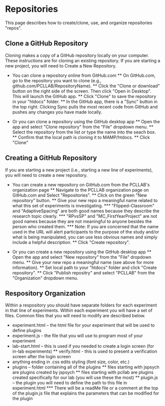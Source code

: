 # Repositories 


This page describes how to create/clone, use, and organize repositories "repos".


## Clone a GitHub Repository

Cloning makes a copy of a GitHub repository locally on your computer. These instructions are for cloning an existing repository. If you are starting a new project, you will need to Create a New Repository.

* You can clone a repository online from GitHub.com 
    ** On GitHub.com, go to the repository you want to clone (e.g., github.com/PCLLAB/RepositoryName).
    ** Click the "Clone or download" button on the right side of the screen. Then click "Open in Desktop". This will launch the GitHub app.
    ** Click "Clone" to save the repository in your "htdocs" folder.
    ** In the GitHub app, there is a "Sync" button in the top right. Clicking Sync pulls the most recent code from GitHub and pushes any changes you have made locally.

* Or you can clone a repository using the GitHub desktop app
    ** Open the app and select "Clone repository" from the "File" dropdown menu.
    ** Select the repository from the list or type the name into the seach box. 
    ** Confirm that the local path is cloning it to MAMP/htdocs.
    ** Click "Clone"
    
## Creating a GitHub Repository

If you are starting a new project (i.e., starting a new line of experiments), you will need to create a new repository. 

* You can create a new repository on GitHub.com from the PCLLAB's organization page
    ** Navigate to the PCLLAB organization page on GitHub.com and Select "Repositories". 
    ** Click on the green "New repository" button.
    ** Give your new repo a meaningful name related to what this set of experiments is investigating. 
        *** "Flipped-Classroom" and "AdaptiveSpacing" are both good names because they describe the research topic clearly.
        *** "RPvsSP" and "MC_FirstYearProject" are not good names because they are not meaningful to anyone besides the person who created them. 
        *** Note: If you are concerned that the name used in the URL will alert participants to the purpose of the study and/or what is being manipulated, you can use less obvious names and simply include a helpful description.
    ** Click "Create repository".
    
* Or you can create a new repository using the GitHub desktop app 
    ** Open the app and select "New repository" from the "File" dropdown menu. 
    ** Give your new repo a meaningful name (see above for more information).
    ** Set local path to your "htdocs" folder and click "Create repository".
    ** Click "Publish repositry" and select "PCLLAB" from the "Organization" dropdown menu.

## Respository Organization 

Within a respository you should have separate folders for each experiment in that line of experiments. Within each experiment you will have a set of files. Common files that you will need to modify are described below.

* experiment.html – the html file for your experiment that will be used to define plugins
* experiment.js - the file that you will use to program most of your experiment
* lab-start.html – this is used if you needed to create a login screen (for in-lab experiments) 
    ** verify.html - this is used to present a verification screen after the login screen
* anything ending in .css edits styling (font size, color, etc.)
* plugins – folder containing all of the plugins
    ** files starting with jspsych are plugins created by jspsych
    ** files starting with pcllab are plugins created specifically for our lab (you will use these the most)
    ** plugin.js – the plugin you will need to define the path to this file in experiment.html
            *** There will be a readMe file or a comment at the top of the plugin.js file that explains the parameters that can be modified for the plugin

